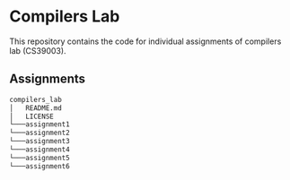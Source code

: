 # Compilers Lab
This repository contains the code for individual assignments of compilers lab (CS39003).

## Assignments

```bash
compilers_lab
│   README.md
│   LICENSE
└───assignment1
└───assignment2
└───assignment3
└───assignment4
└───assignment5
└───assignment6
```